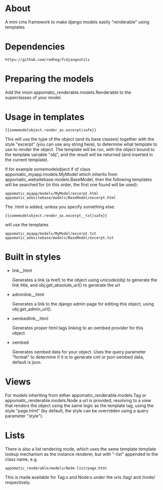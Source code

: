# About

A mini cms framework to make django models easily "renderable" using templates


# Dependencies

    https://github.com/redhog/fcdjangoutils

# Preparing the models
Add the mixin appomatic_renderable.models.Renderable to the superclasses of your model.

# Usage in templates

    {{somemodelobject.render_as.excerpt|safe}}

This will use the type of the object (and its base classes) together
with the style "excerpt" (you can use any string here), to determine
what template to use to render the object. The template will be run,
with the object bound to the template variable "obj", and the result
will be returned (and inserted in the current template).

If for example somemodelobject if of class
appomatic_myapp.models.MyModel which inherits from
appomatic_websitebase.models.BaseModel, then the following templates
will be searched for (in this order, the first one found will be
used):

    appomatic_myapp/models/MyModel/excerpt.html
    appomatic_websitebase/models/BaseModel/excerpt.html

The .html is added, unless you specify something else:

    {{somemodelobject.render_as.excerpt__txt|safe}}

will use the templates

    appomatic_myapp/models/MyModel/excerpt.txt
    appomatic_websitebase/models/BaseModel/excerpt.txt

# Built in styles

* link__html

  Generates a link (a href) to the object using unicode(obj) to
  generate the link title, and obj.get_absolute_url() to generate the
  url

* adminlink__html

  Generates a link to the django admin page for editing this object,
  using obj.get_admin_url().

* oembedlink__html

  Generates proper html tags linking to an oembed provider for this
  object.

* oembed

  Generates oembed data for your object. Uses the query parameter
  "format" to determine if it is to generate cml or json oembed data,
  default is json.


# Views

For models inheriting from either appomatic_renderable.models.Tag or
appomatic_renderable.models.Node a url is provided, resolving to a
view that renders the object using the same logic as the template tag,
using the style "page.html" (by default, the style can be overridden
using a query parameter "style").


# Lists 

There is also a list rendering mode, which uses the same template
template lookup mechanism as the instance renderer, but with "-list"
appended to the class name, e.g.

    appomatic_renderable/models/Node-list/page.html

This is made available for Tag:s and Node:s under the urls /tag/ and
/node/ respectively.
